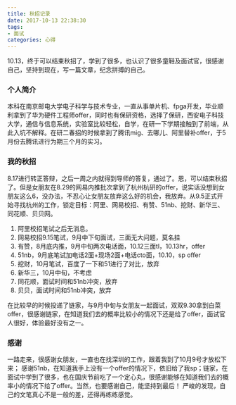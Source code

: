 ```yaml
---
title: 秋招记录
date: 2017-10-13 22:38:30
tags:
- 面试
categories: 心得
---
```


10.13，终于可以结束秋招了，学到了很多，也认识了很多童鞋及面试官，很感谢自己，坚持到现在，写一篇文章，纪念拼搏的自己。
<!--more-->

### 个人简介
本科在南京邮电大学电子科学与技术专业，一直从事单片机、fpga开发，毕业顺利拿到了华为硬件工程师offer，同时也有保研资格，选择了保研，西安电子科技大学，通信与信息系统，实验室比较轻松，自学，在研一下学期接触到了前端，从此入坑不解释。在研二春招的时候拿到了腾讯mig、去哪儿、阿里替补offer，于5月份去腾讯进行为期三个月的实习。

### 我的秋招
8.17进行转正答辩，之后一周之内就得到导师的答复，通过了。恩，可以结束秋招了。但是女朋友在8.29的网易内推批次拿到了杭州杭研的offer，说实话没想到女朋友这么6，没办法，不忍心让女朋友放弃这么好的机会，我放弃。从9.5正式开始寻找杭州的工作，锁定目标：阿里、网易校招、有赞、51nb、挖财、新华三、同花顺、贝贝网。
1. 阿里校招笔试之后无消息。
2. 网易校招9.15笔试，9月中下旬面试，三面无大问题，莫名挂
3. 有赞，8月底内推，9月中旬两次电话面，10.12三面tl，10.13hr，offer
4. 51nb，9月底笔试加电话2面+现场2面+电话cto面，10.10，sp offer
5. 挖财，10月笔试，百度了一下和51进行了对比，放弃
6. 新华三，10月中旬，不考虑
7. 同花顺，面试时间和51nb冲突，放弃
8. 贝贝，面试时间和51nb冲突，放弃

在比较早的时候投递了链家，与9月中旬与女朋友一起面试，双双9.30拿到白菜offer，很感谢链家，在知道我们去的概率比较小的情况下还是给了offer，面试官人很好，体验最好没有之一。

### 感谢
一路走来，很感谢女朋友，一直也在找深圳的工作，跟着我到了10月9号才放松下来；
感谢51nb，在知道我手上没有一个offer的情况下，依旧给了我sp；链家，在面试中学到了很多，也在国庆节前吃了一个定心丸，很感谢能够在知道我们去的概率小的情况下给了offer。当然，也要感谢自己，能坚持到最后！
严峻的发现，自己的文笔真心不是一般的差，还得再练练感觉。

